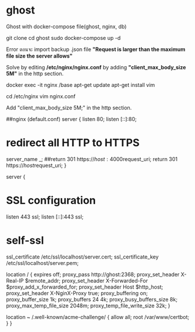 # ghost
Ghost with docker-compose file(ghost, nginx, db)

git clone 
cd ghost
sudo docker-compose up -d


Error ตอนจะ import backup .json file
**"Request is larger than the maximum file size the server allows"**

Solve by editing **/etc/nginx/nginx.conf** by adding **"client_max_body_size 5M"** in the http section.

docker exec -it nginx /base
apt-get update
apt-get install vim

cd /etc/nginx
vim nginx.conf

Add "client_max_body_size 5M;" in the http section.





##nginx (default.conf)
server {
        listen 80;
        listen [::]:80;
  # redirect all HTTP to HTTPS
  server_name _;
  ##return 301 https://$host:4000$request_uri;
  return 301 https://$host$request_uri;
}

server {
  # SSL configuration
  listen 443 ssl;
  listen [::]:443 ssl;

  # self-ssl
  ssl_certificate /etc/ssl/localhost/server.cert;
  ssl_certificate_key /etc/ssl/localhost/server.pem;


  location  / {
      expires off;
      proxy_pass http://ghost:2368;
      proxy_set_header    X-Real-IP $remote_addr;
      proxy_set_header    X-Forwarded-For $proxy_add_x_forwarded_for;
      proxy_set_header    Host $http_host;
      proxy_set_header    X-NginX-Proxy true;
      proxy_buffering     on;
      proxy_buffer_size   1k;
      proxy_buffers 24    4k;
      proxy_busy_buffers_size     8k;
      proxy_max_temp_file_size    2048m;
      proxy_temp_file_write_size  32k;
  }

  location ~ /.well-known/acme-challenge/ {
      allow all;
      root /var/www/certbot;
  }
}
